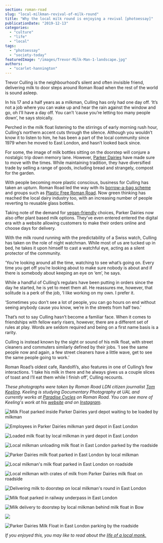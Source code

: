 ```yaml
---
section: roman-road
slug: "local-milkman-revival-of-milk-round"
title: "Why the local milk round is enjoying a revival [photoessay]"
publicationDate: "2019-12-13"
categories: 
  - "culture"
  - "life"
  - "local"
tags: 
  - "photoessay"
  - "society-today"
featuredImage: "/images/Trevor-Milk-Man-1-landscape.jpg"
authors: 
  - "scarlet-hannington"
---
```


Trevor Culling is the neighbourhood’s silent and often invisible friend, delivering milk to door steps around Roman Road when the rest of the world is sound asleep. 

In his 17 and a half years as a milkman, Culling has only had one day off. ‘It’s not a job where you can wake up and hear the rain against the window and go, oh I’ll have a day off. You can’t ‘cause you’re letting too many people down’, he says stoically.

Perched in the milk float listening to the stirrings of early morning rush hour, Culling’s northern accent cuts through the silence. Although you wouldn’t know it to listen to him, he has been a part of the local community since 1979 when he moved to East London, and hasn’t looked back since.

For some, the image of milk bottles sitting on the doorstep will conjure a nostalgic trip down memory lane. However, [Parker Dairies](https://parkerdairies.co.uk/) have made sure to move with the times. While maintaining tradition, they have diversified trade by selling a range of goods, including bread and strangely, compost for the garden. 

With people becoming more plastic conscious, business for Culling has taken an upturn. Roman Road led the way with its [borrow-a-bag scheme](https://romanroadlondon.com/roman-road-to-launch-borrow-a-bag-scheme/) and groups such as [Plastic Free Roman Road](https://romanroadlondon.com/going-plastic-free-a-journey-from-i-to-we/). Now green thinking has reached the local dairy industry too, with an increasing number of people reverting to reusable glass bottles.

Taking note of the demand for [vegan-friendly](https://romanroadlondon.com/sazzy-fran-vegan-french-toast-recipe/) choices, Parker Dairies now also offer plant based milk options. They’ve even entered entered the digital era with a website allowing customers to make their orders online and choose days for delivery.  

With the milk round running with the predictability of a Swiss watch, Culling has taken on the role of night watchman. While most of us are tucked up in bed, he takes it upon himself to cast a watchful eye, acting as a silent protector of the community.

‘You’re looking around all the time, watching to see what’s going on. Every time you get off you’re looking about to make sure nobody is about and if there is somebody about keeping an eye on ‘em’, he says. 

While a handful of Culling’s regulars have been putting in orders since the day he started, he is yet to meet them all. He reassures me, however, that solitude is a perk of the job, ‘I like working on my own. I prefer it.

‘Sometimes you don’t see a lot of people, you can go hours on end without seeing anybody cause you know, we’re in the streets from half two.’ 

That’s not to say Culling hasn’t become a familiar face. When it comes to friendships with fellow early risers, however, there are a different set of rules at play. Words are seldom required and being on a first name basis is a rarity. 

Culling is instead known by the sight or sound of his milk float, with street cleaners and commuters similarly defined by their jobs. ‘I see the same people now and again, a few street cleaners have a little wave, get to see the same people going to work.’ 

Roman Road’s oldest cafe, Randolfi’s, also features in one of Culling’s few interactions. ‘I take his milk in there and he always gives us a couple slices of toast and I’ll eat them while I finish off’, Culling recounts.

_These photographs were taken by Roman Road LDN citizen journalist [Tom Keeling](https://romanroadlondon.com/author/tom-keeling/). Keeling is studying Documentary Photography at UAL and currently works at [Paradise Cycles](https://romanroadlondon.com/paradise-cycles-james-johnson-louis-wigmore-interview/) on Roman Road. You can see more of Keeling's work at his [website](https://tomkeelingphoto.com/) and on [Instagram](https://www.instagram.com/tomkphotog/)_.

![Milk Float parked inside Parker Dairies yard depot waiting to be loaded by milkman ](/images/Trevor-Milk-Man-4-1024x768.jpg)

![Employees in Parker Dairies milkman yard depot in East London](/images/Trevor-Milk-Man-20-1024x768.jpg)

![Loaded milk float by local milkman in yard depot in East London](/images/Trevor-Milk-Man-2-1024x768.jpg)

![Local milkman unloading milk float in East London parked by the roadside](/images/Trevor-Milk-Man-38-1024x768.jpg)

![Parker Dairies milk float parked in East London by local milkman](/images/Trevor-Milk-Man-47-1024x768.jpg)

![Local milkman's milk float parked in East London on roadside](/images/Trevor-Milk-Man-32-1024x768.jpg)

![Local milkman with crates of milk from Parker Dairies milk float on roadside](/images/Trevor-Milk-Man-30-1024x768.jpg)

![Delivering milk to doorstep on local milkman's round in East London](/images/Trevor-Milk-Man-46-1024x768.jpg)

![Milk float parked in railway underpass in East London](/images/Trevor-Milk-Man-43-1024x768.jpg)

![Milk delivery to doorstep by local milkman behind milk float in Bow](/images/Trevor-Milk-Man-40-1024x768.jpg)

![](/images/Trevor-Milk-Man-42-1024x768.jpg)

![Parker Dairies Milk Float in East London parking by the roadside](/images/Trevor-Milk-Man-39-1024x768.jpg)

_If you enjoyed this, you may like to read about the [life of a local monk.](https://romanroadlondon.com/buddhist-monk-east-end-life/)_

